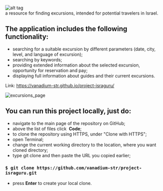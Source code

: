 ![alt tag](https://i.imgur.com/cgdFj5z.png) \
 a resource for finding excursions, intended for potential travelers in Israel.

## The application includes the following functionality: 
* searching for a suitable excursion by different parameters (date, city, level, and language of excursion);
* searching by keywords;
* providing extended information about the selected excursion, opportunity for reservation and pay;
* displaying full information about guides and their current excursions.

Link: https://vanadium-str.github.io/project-israguru/

![excursions_page](https://i.imgur.com/EyoKwTS.png "Поиск экскурсии")

## You can run this project locally, just do:
* navigate to the main page of the repository on GitHub;
* above the list of files click  **Code**;
* to clone the repository using HTTPS, under "Clone with HTTPS";
* open Terminal;
* change the current working directory to the location, where you want cloned directory;
* type git clone and then paste the URL you copied earlier;
### `$ git clone https://github.com/vanadium-str/project-israguru.git`
* press **Enter** to create your local clone.
